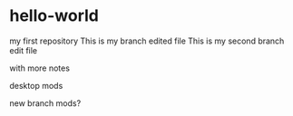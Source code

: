 # hello-world
my first repository
This is my branch edited file
This is my second branch edit file

with more notes

desktop mods

new branch mods?


